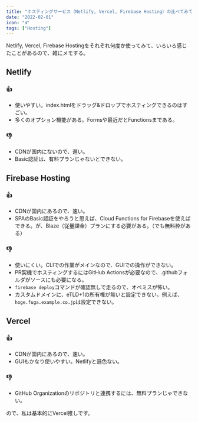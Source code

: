 ```yaml
---
title: "ホスティングサービス（Netlify, Vercel, Firebase Hosting）の比べてみて"
date: "2022-02-01"
icon: "⏫"
tags: ["Hosting"]
---
```


Netlify, Vercel, Firebase Hostingをそれぞれ何度か使ってみて、いろいろ感じたことがあるので、雑にメモする。

## Netlify

### 👍
- 使いやすい。index.htmlをドラッグ&ドロップでホスティングできるのはすごい。
- 多くのオプション機能がある。Formsや最近だとFunctionsまである。

### 👎
- CDNが国内にないので、遅い。
- Basic認証は、有料プランじゃないとできない。

## Firebase Hosting

### 👍
- CDNが国内にあるので、速い。
- SPAのBasic認証をやろうと思えば、Cloud Functions for Firebaseを使えばできる。が、Blaze（従量課金）プランにする必要がある。（でも無料枠がある）

### 👎
- 使いにくい。CLIでの作業がメインなので、GUIでの操作ができない。
- PR契機でホスティングするにはGitHub Actionsが必要なので、.githubフォルダがソースにも必要になる。
- `firebase deploy`コマンドが確認無しで走るので、オペミスが怖い。
- カスタムドメインに、eTLD+1の所有権が無いと設定できない。例えば、`hoge.fuga.example.co.jp`は設定できない。

## Vercel

### 👍
- CDNが国内にあるので、速い。
- GUIもかなり使いやすい。Netlifyと遜色ない。

### 👎
- GitHub Organizationのリポジトリと連携するには、無料プランじゃできない。


ので、私は基本的にVercel推しです。

